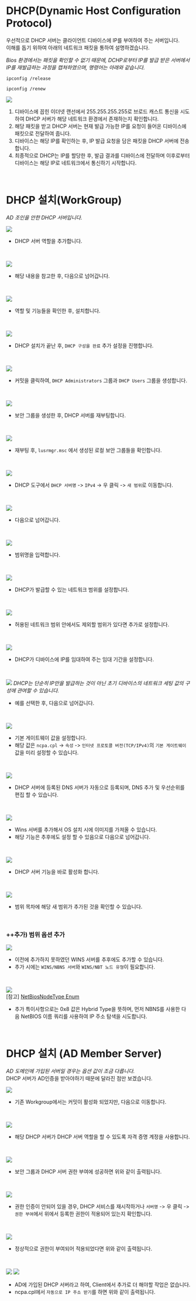 # DHCP(Dynamic Host Configuration Protocol)

우선적으로 DHCP 서버는 클라이언트 디바이스에 IP를 부여하여 주는 서버입니다.  
이해를 돕기 위하여 아래의 네트워크 패킷을 통하여 설명하겠습니다.

_Bios 환경에서는 패킷을 확인할 수 없기 때문에, DCHP로부터 IP를 발급 받은 서버에서 IP를 재발급하는 과정을 캡쳐하였으며, 명령어는 아래와 같습니다._
```
ipconfig /release

ipconfig /renew
```


![](./MD_Images/10_00001.jpg)

1. 디바이스에 꼽힌 이더넷 랜선에서 255.255.255.255로 브로드 캐스트 통신을 시도하여 DHCP 서버가 해당 네트워크 환경에서 존재하는지 확인합니다.
2. 해당 패킷을 받고 DHCP 서버는 현재 발급 가능한 IP를 요청이 들어온 디바이스에 패킷으로 전달하여 줍니다.
3. 디바이스는 해당 IP를 확인하는 후, IP 발급 요청을 담은 패킷을 DHCP 서버에 전송합니다.
4. 최종적으로 DHCP는 IP를 할당한 후, 발급 결과를 디바이스에 전달하며 이후로부터 디바이스는 해당 IP로 네트워크에서 통신하기 시작합니다.

</br>

# DHCP 설치(WorkGroup)
_AD 조인을 안한 DHCP 서버입니다._

![](./MD_Images/10_01001.jpg)
* DHCP 서버 역할을 추가합니다.

</br>

![](./MD_Images/10_01002.jpg)
* 해당 내용을 참고한 후, 다음으로 넘어갑니다.

</br>

![](./MD_Images/10_01003.jpg)
* 역할 및 기능들을 확인한 후, 설치합니다.

</br>

![](./MD_Images/10_01004.jpg)
* DHCP 설치가 끝난 후, `DHCP 구성을 완료` 추가 설정을 진행합니다.

</br>

![](./MD_Images/10_01005.jpg)
* 커밋을 클릭하여, `DHCP Administrators` 그룹과 `DHCP Users` 그룹을 생성합니다.

</br>

![](./MD_Images/10_01006.jpg)
* 보안 그룹을 생성한 후, DHCP 서버를 재부팅합니다.

</br>

![](./MD_Images/10_01007.jpg)
* 재부팅 후, `lusrmgr.msc` 에서 생성된 로컬 보안 그룹들을 확인합니다.

</br>

![](./MD_Images/10_01008.jpg)
* DHCP 도구에서 `DHCP 서버명` -> `IPv4` -> 우 클릭 -> `새 범위`로 이동합니다.

</br>

![](./MD_Images/10_01009.jpg)
* 다음으로 넘어갑니다.

</br>

![](./MD_Images/10_01010.jpg)
* 범위명을 입력합니다.

</br>

![](./MD_Images/10_01011.jpg)
* DHCP가 발급할 수 있는 네트워크 범위를 설정합니다.

</br>

![](./MD_Images/10_01012.jpg)
* 허용된 네트워크 범위 안에서도 제외할 범위가 있다면 추가로 설정합니다.

</br>

![](./MD_Images/10_01013.jpg)
* DHCP가 디바이스에 IP를 임대하여 주는 임대 기간을 설정합니다.

</br>

![](./MD_Images/10_01014.jpg)
_DHCP는 단순히 IP만을 발급하는 것이 아닌 초기 디바이스의 네트워크 세팅 값의 구성에 관여할 수 있습니다._
* 예를 선택한 후, 다음으로 넘어갑니다.

</br>

![](./MD_Images/10_01015.jpg)
* 기본 게이트웨이 값을 설정합니다.
* 해당 값은 `ncpa.cpl` -> `속성` -> `인터넷 프로토콜 버전(TCP/IPv4)`의 `기본 게이트웨이` 값을 미리 설정할 수 있습니다.

</br>

![](./MD_Images/10_01016.jpg)
* DHCP 서버에 등록된 DNS 서버가 자동으로 등록되며, DNS 추가 및 우선순위를 편집 할 수 있습니다.

</br>

![](./MD_Images/10_01017.jpg)
* Wins 서버를 추가해서 OS 설치 시에 이미지를 가져올 수 있습니다.
* 해당 기능은 추후에도 설정 할 수 있음으로 다음으로 넘어갑니다.

</br>

![](./MD_Images/10_01018.jpg)
* DHCP 서버 기능을 바로 활성화 합니다.

</br>

![](./MD_Images/10_01019.jpg)
* 범위 목차에 해당 새 범위가 추가된 것을 확인할 수 있습니다.

</br>

### ++추가) 범위 옵션 추가

![](./MD_Images/10_01020.jpg)
* 이전에 추가하지 못하였던 WINS 서버를 추후에도 추가할 수 있습니다.
* 추가 시에는 `WINS/NBNS 서버`와 `WINS/NBT 노드 유형`이 필요합니다.

</br>

![](./MD_Images/10_01021.jpg)  
[참고] [NetBiosNodeType Enum](https://learn.microsoft.com/en-us/dotnet/api/system.net.networkinformation.netbiosnodetype?view=net-9.0)

* 추가 특이사항으로는 0x8 값은 Hybrid Type을 뜻하며, 먼저 NBNS를 사용한 다음 NetBIOS 이름 쿼리를 사용하여 IP 주소 탐색을 시도합니다.

</br>

# DHCP 설치 (AD Member Server)
_AD 도메인에 가입된 서버일 경우는 옵션 값이 조금 다릅니다._  
DHCP 서버가 AD인증을 받아야하기 때문에 달라진 점만 보겠습니다.

![](./MD_Images/10_02001.jpg)
* 기존 Workgroup에서는 커밋이 활성화 되었지만, 다음으로 이동합니다.

</br>

![](./MD_Images/10_02002.jpg)
* 해당 DHCP 서버가 DHCP 서버 역할을 할 수 있도록 자격 증명 계정을 사용합니다.

</br>

![](./MD_Images/10_02003.jpg)
* 보안 그룹과 DHCP 서버 권한 부여에 성공하면 위와 같이 출력됩니다.

</br>

![](./MD_Images/10_02004.jpg)
* 권한 인증이 안되어 있을 경우, DHCP 서비스를 재시작하거나 `서버명` -> 우 클릭 -> `권한 부여`에서 위에서 등록한 권한이 적용되어 있는지 확인합니다.

</br>

![](./MD_Images/10_02005.jpg)
* 정상적으로 권한이 부여되어 적용되었다면 위와 같이 출력됩니다.

</br>

![](./MD_Images/10_02006.jpg)
![](./MD_Images/10_02007.jpg)
* AD에 가입된 DHCP 서버라고 하여, Client에서 추가로 더 해야할 작업은 없습니다.
* ncpa.cpl에서 `자동으로 IP 주소 받기`를 하면 위와 같이 출력됩니다.

</br>